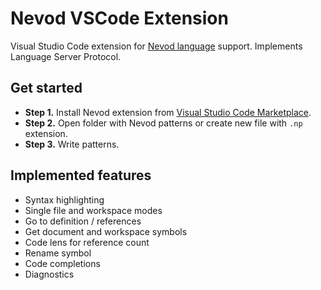 # Nevod VSCode Extension

Visual Studio Code extension for [Nevod language](https://github.com/nezaboodka/nevod) support. Implements Language Server Protocol.

## Get started

- **Step 1.** Install Nevod extension from [Visual Studio Code Marketplace](https://marketplace.visualstudio.com/VSCode).
- **Step 2.** Open folder with Nevod patterns or create new file with `.np` extension.
- **Step 3.** Write patterns.

## Implemented features

- Syntax highlighting
- Single file and workspace modes
- Go to definition / references
- Get document and workspace symbols
- Code lens for reference count
- Rename symbol
- Code completions
- Diagnostics
